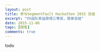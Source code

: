 ```yaml
---
layout: post
title: 参与SegmentFault Hackathon 2015 总结
excerpt: "VV战队幸运获得三等奖，简单总结"
date: 2015-11-06
tags: [随笔]
comments: true
---
```


todo